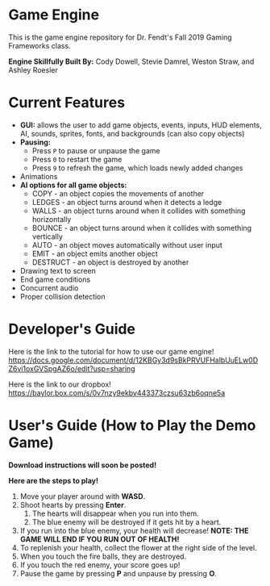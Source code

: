 # Game Engine
This is the game engine repository for Dr. Fendt's Fall 2019 Gaming Frameworks class.

**Engine Skillfully Built By:** Cody Dowell, Stevie Damrel, Weston Straw, and Ashley Roesler

# Current Features
- **GUI:** allows the user to add game objects, events, inputs, HUD elements, AI, sounds, sprites, fonts, and backgrounds (can also copy objects)
- **Pausing:**
  - Press `P` to pause or unpause the game
  - Press `0` to restart the game
  - Press `9` to refresh the game, which loads newly added changes
- Animations
- **AI options for all game objects:**
  - COPY - an object copies the movements of another
  - LEDGES - an object turns around when it detects a ledge
  - WALLS - an object turns around when it collides with something horizontally
  - BOUNCE - an object turns around when it collides with something vertically
  - AUTO - an object moves automatically without user input
  - EMIT - an object emits another object
  - DESTRUCT - an object is destroyed by another
- Drawing text to screen
- End game conditions
- Concurrent audio
- Proper collision detection

# Developer's Guide
Here is the link to the tutorial for how to use our game engine!
https://docs.google.com/document/d/12KBGy3d9sBkPRVUFHalbUuELw0DZ6vi1oxGVSpgAZ6o/edit?usp=sharing

Here is the link to our dropbox!
https://baylor.box.com/s/0v7nzy9ekbv443373czsu63zb6oqne5a
    
# User's Guide (How to Play the Demo Game)
**Download instructions will soon be posted!**

**Here are the steps to play!**
1) Move your player around with **WASD**.
2) Shoot hearts by pressing **Enter**.
    1) The hearts will disappear when you run into them.
    2) The blue enemy will be destroyed if it gets hit by a heart.
3) If you run into the blue enemy, your health will decrease! **NOTE: THE GAME WILL END IF YOU RUN OUT OF HEALTH!**
4) To replenish your health, collect the flower at the right side of the level.
5) When you touch the fire balls, they are destroyed.
6) If you touch the red enemy, your score goes up!
7) Pause the game by pressing **P** and unpause by pressing **O**.
